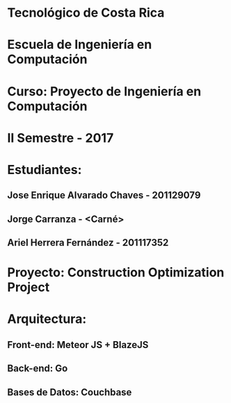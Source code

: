 # Tecnológico de Costa Rica
# Escuela de Ingeniería en Computación
# Curso: Proyecto de Ingeniería en Computación
# II Semestre - 2017
# Estudiantes:
## Jose Enrique Alvarado Chaves - 201129079
## Jorge Carranza - <Carné>
## Ariel Herrera Fernández - 201117352

# Proyecto: Construction Optimization Project
# Arquitectura:
## Front-end: Meteor JS + BlazeJS
## Back-end: Go
## Bases de Datos: Couchbase
